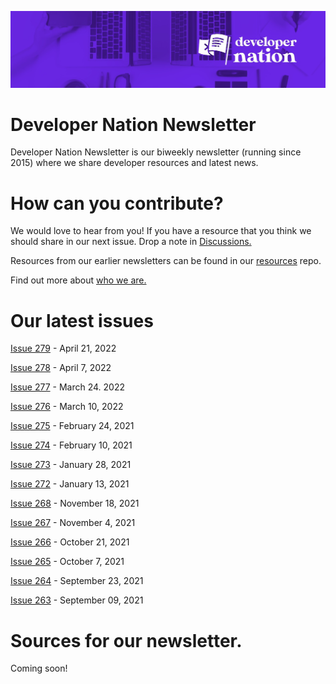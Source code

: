 ![Newsletter Header](https://raw.githubusercontent.com/devnationworld/developer-newsletter/main/dn_newletter_header.jpg)

# Developer Nation Newsletter

Developer Nation Newsletter is our biweekly newsletter (running since 2015) where we share developer resources and latest news. 

# How can you contribute?

We would love to hear from you! If you have a resource that you think we should share in our next issue. Drop a note in [Discussions.](https://github.com/devnationworld/developer-newsletter/discussions)

Resources from our earlier newsletters can be found in our [resources](https://github.com/devnationworld/resources) repo.

Find out more about [who we are.](https://www.developernation.net/)

# Our latest issues
[Issue 279](https://github.com/devnationworld/developer-newsletter/blob/main/2022-04-21.md) - April 21, 2022

[Issue 278](https://github.com/devnationworld/developer-newsletter/blob/main/2022-04-07.md) - April 7, 2022

[Issue 277](https://github.com/devnationworld/developer-newsletter/blob/main/2022-03-24.md) - March 24. 2022

[Issue 276](https://github.com/devnationworld/developer-newsletter/blob/main/2022-03-10.md) - March 10, 2022

[Issue 275](https://github.com/devnationworld/developer-newsletter/blob/main/2022-01-27.md) - February 24, 2021

[Issue 274](https://github.com/devnationworld/developer-newsletter/blob/main/2022-01-27.md) - February 10, 2021

[Issue 273](https://github.com/devnationworld/developer-newsletter/blob/main/2022-01-27.md) - January 28, 2021

[Issue 272](https://github.com/devnationworld/developer-newsletter/blob/main/2022-01-13.md) - January 13, 2021

[Issue 268](https://github.com/devnationworld/developer-newsletter/blob/main/2021-11-18.md) - November 18, 2021

[Issue 267](https://github.com/devnationworld/developer-newsletter/blob/main/2021-11-04.md) - November 4, 2021

[Issue 266](https://github.com/devnationworld/developer-newsletter/blob/main/2021-10-21.md) - October 21, 2021

[Issue 265](https://github.com/devnationworld/developer-newsletter/blob/main/2021-10-07.md) - October 7, 2021

[Issue 264](https://github.com/devnationworld/developer-newsletter/blob/main/2021-09-23.md) - September 23, 2021

[Issue 263](https://github.com/devnationworld/developer-newsletter/blob/main/2021-09-09.md) - September 09, 2021


# Sources for our newsletter.

Coming soon!
